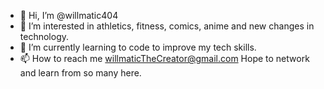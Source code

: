 - 👋 Hi, I’m @willmatic404
- 👀 I’m interested in athletics, fitness, comics, anime and new changes in technology.
- 🌱 I’m currently learning to code to improve my tech skills.
- 📫 How to reach me willmaticTheCreator@gmail.com
Hope to network and learn from so many here.

<!---
willmatic404/willmatic404 is a ✨ special ✨ repository because its `README.md` (this file) appears on your GitHub profile.
You can click the Preview link to take a look at your changes.
--->
